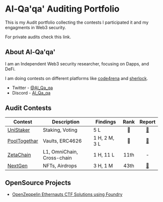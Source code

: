 # Al-Qa'qa' Auditing Portfolio
This is my Audit portfolio collecting the contests I participated it and my engagments in Web3 security.

For private audits check this link.

## About Al-Qa'qa'
I am an Independent Web3 security researcher, focusing on Dapps, and DeFi.

I am doing contests on different platforms like [code4rena](https://code4rena.com/) and [sherlock](https://www.sherlock.xyz/).

- Twitter - [@Al_Qa_qa](https://twitter.com/Al_Qa_qa)
- Discord - [Al_Qa_qa](https://discord.com/channels/al_qa_qa)

## Audit Contests

|Contest|Description|Findings|Rank|Report|
|-------|-----------|--------|:--:|:----:|
|[UniStaker](https://code4rena.com/audits/2024-02-unistaker-infrastructure#top)|Staking, Voting|5 L|🥈| [📄](https://code4rena.com/reports/2024-02-uniswap-foundation) |
|[PoolTogethar](https://code4rena.com/audits/2024-03-pooltogether)|Vaults, ERC4626|1 H, 2 M, 3 L|🥉️|[📄](https://code4rena.com/reports/2024-03-pooltogether)|
|[ZetaChain](https://github.com/Al-Qa-qa/audits/blob/main/Contests/2023-11-zetachain.md)|L1, OmniChain, Cross-chain|1 H, 11 L|11th| - |
|[NextGen](https://github.com/Al-Qa-qa/audits/blob/main/Contests/2023-10-nextgen.md)|NFTs, Airdrops|3 H, 1 M|43th|[📄](https://code4rena.com/reports/2023-10-nextgen)|


## OpenSource Projects

- [OpenZeppelin Ethernauts CTF Solutions using Foundry](https://github.com/Al-Qa-qa/ethernaut-solutions-foundry)
